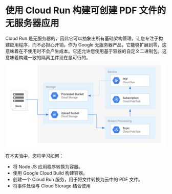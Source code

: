 # 使用 Cloud Run 构建可创建 PDF 文件的无服务器应用
Cloud Run 是无服务器的，因此它可以抽象出所有基础架构管理，让您专注于构建应用程序，而不必担心开销。作为 Google 无服务器产品，它能够扩展到零，这意味着在不使用时不会产生成本。它还允许您使用基于容器的自定义二进制包，这意味着构建一致的隔离工件现在是可行的。

![](../images/GSP664-001.png)

在本实验中，您将学习如何：
* 将 Node JS 应用程序转换为容器。
* 使用 Google Cloud Build 构建容器。
* 创建一个 Cloud Run 服务，用于将文件转换为云中的 PDF 文件。
* 将事件处理与 Cloud Storage 结合使用

